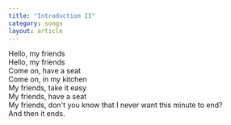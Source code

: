 ```yaml
---
title: "Introduction II"
category: songs
layout: article
---
```


Hello, my friends  
Hello, my friends  
Come on, have a seat  
Come on, in my kitchen  
My friends, take it easy  
My friends, have a seat  
My friends, don't you know that I never want this minute to end?  
And then it ends.
